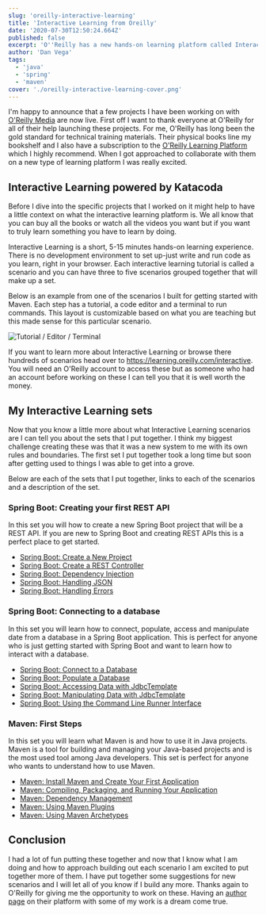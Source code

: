 ```yaml
---
slug: 'oreilly-interactive-learning'
title: 'Interactive Learning from Oreilly'
date: '2020-07-30T12:50:24.664Z'
published: false
excerpt: 'O''Reilly has a new hands-on learning platform called Interactive Learning. In this tutorial I will tell you all about it and the tutorials I created for it.'
author: 'Dan Vega'
tags:
  - 'java'
  - 'spring'
  - 'maven'
cover: './oreilly-interactive-learning-cover.png'
---
```


I'm happy to announce that a few projects I have been working on with [O'Reilly Media](https://learning.oreilly.com/) are now live.
First off I want to thank everyone at O'Reilly for all of their help launching these projects. For me, O'Reilly has long
been the gold standard for technical training materials. Their physical books line my bookshelf and I also have a
subscription to the [O'Reilly Learning Platform](https://learning.oreilly.com) which I highly recommend. When I got
approached to collaborate with them on a new type of learning platform I was really excited.

## Interactive Learning powered by Katacoda

Before I dive into the specific projects that I worked on it might help to have a little context on what the interactive learning
platform is. We all know that you can buy all the books or watch all the videos you want but if you want to truly learn
something you have to learn by doing.

Interactive Learning is a short, 5-15 minutes hands-on learning experience. There is no development environment to set up-just write
and run code as you learn, right in your browser. Each interactive learning tutorial is called a scenario and you can have
three to five scenarios grouped together that will make up a set.

Below is an example from one of the scenarios I built for getting started with Maven. Each step has a tutorial, a code
editor and a terminal to run commands. This layout is customizable based on what you are teaching but this made sense
for this particular scenario.

![Tutorial / Editor / Terminal](./tutorial_editor_terminal.png)

If you want to learn more about Interactive Learning or browse there hundreds of scenarios head over to https://learning.oreilly.com/interactive.
You will need an O'Reilly account to access these but as someone who had an account before working on these I can tell
you that it is well worth the money.

## My Interactive Learning sets

Now that you know a little more about what Interactive Learning scenarios are I can tell you about the sets that I put together.
I think my biggest challenge creating these was that it was a new system to me with its own rules and boundaries. The first
set I put together took a long time but soon after getting used to things I was able to get into a grove.

Below are each of the sets that I put together, links to each of the scenarios and a description of the set.

### Spring Boot: Creating your first REST API

In this set you will how to create a new Spring Boot project that will be a REST API. If you are new to Spring Boot
and creating REST APIs this is a perfect place to get started.

- [Spring Boot: Create a New Project](https://learning.oreilly.com/scenarios/spring-boot-create/9781492088547/)
- [Spring Boot: Create a REST Controller](https://learning.oreilly.com/scenarios/spring-boot-create/9781492088554/)
- [Spring Boot: Dependency Injection](https://learning.oreilly.com/scenarios/spring-boot-dependency/9781492088561/)
- [Spring Boot: Handling JSON](https://learning.oreilly.com/scenarios/spring-boot-handling/9781492088578/)
- [Spring Boot: Handling Errors](https://learning.oreilly.com/scenarios/spring-boot-handling/9781492088585/)

### Spring Boot: Connecting to a database

In this set you will learn how to connect, populate, access and manipulate date from a database in a Spring Boot application.
This is perfect for anyone who is just getting started with Spring Boot and want to learn how to interact with a database.

- [Spring Boot: Connect to a Database](https://learning.oreilly.com/scenarios/spring-boot-connect/9781492088608/)
- [Spring Boot: Populate a Database](https://learning.oreilly.com/scenarios/spring-boot-populate/9781492088615/)
- [Spring Boot: Accessing Data with JdbcTemplate](https://learning.oreilly.com/scenarios/spring-boot-accessing/9781492088622/)
- [Spring Boot: Manipulating Data with JdbcTemplate](https://learning.oreilly.com/scenarios/spring-boot-manipulating/9781492088639/)
- [Spring Boot: Using the Command Line Runner Interface](https://learning.oreilly.com/scenarios/spring-boot-using/9781492088646/)

### Maven: First Steps

In this set you will learn what Maven is and how to use it in Java projects. Maven is a tool for building and managing your Java-based projects
and is the most used tool among Java developers. This set is perfect for anyone who wants to understand how to use Maven.

- [Maven: Install Maven and Create Your First Application](https://learning.oreilly.com/scenarios/maven-install-maven/9781492088660/)
- [Maven: Compiling, Packaging, and Running Your Application](https://learning.oreilly.com/scenarios/maven-compiling-packaging/9781492088677/)
- [Maven: Dependency Management](https://learning.oreilly.com/scenarios/maven-dependency-management/9781492088684/)
- [Maven: Using Maven Plugins](https://learning.oreilly.com/scenarios/maven-using-maven/9781492088691/)
- [Maven: Using Maven Archetypes](https://learning.oreilly.com/scenarios/maven-using-maven/9781492088707/)

## Conclusion

I had a lot of fun putting these together and now that I know what I am doing and how to approach building out each scenario
I am excited to put together more of them. I have put together some suggestions for new scenarios and I will let all of you
know if I build any more. Thanks again to O'Reilly for giving me the opportunity to work on these. Having an [author page](https://learning.oreilly.com/search/?query=author%3A%22Dan%20Vega%22&extended_publisher_data=true&highlight=true&include_assessments=false&include_case_studies=true&include_courses=true&include_orioles=true&include_playlists=true&include_collections=true&include_notebooks=true&is_academic_institution_account=false&source=suggestion&sort=relevance&facet_json=true&page=0&include_scenarios=true&include_sandboxes=true)
on their platform with some of my work is a dream come true.

